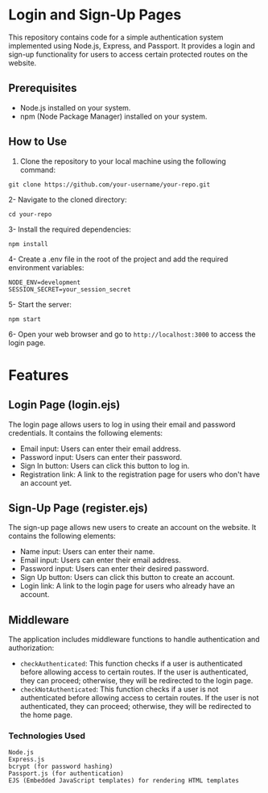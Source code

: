 
# Login and Sign-Up Pages

This repository contains code for a simple authentication system implemented using Node.js, Express, and Passport. It provides a login and sign-up functionality for users to access certain protected routes on the website.

## Prerequisites

- Node.js installed on your system.
- npm (Node Package Manager) installed on your system.

## How to Use

1. Clone the repository to your local machine using the following command:

```
git clone https://github.com/your-username/your-repo.git
```
2- Navigate to the cloned directory:

```
cd your-repo
```
3- Install the required dependencies:
```
npm install
```
4- Create a .env file in the root of the project and add the required environment variables:
```
NODE_ENV=development
SESSION_SECRET=your_session_secret
```
5- Start the server:

```
npm start
```
6- Open your web browser and go to ``` http://localhost:3000 ``` to access the login page.

# Features

## Login Page (login.ejs)

The login page allows users to log in using their email and password credentials. It contains the following elements:

- Email input: Users can enter their email address.
- Password input: Users can enter their password.
- Sign In button: Users can click this button to log in.
- Registration link: A link to the registration page for users who don't have an account yet.

## Sign-Up Page (register.ejs)

The sign-up page allows new users to create an account on the website. It contains the following elements:

- Name input: Users can enter their name.
- Email input: Users can enter their email address.
- Password input: Users can enter their desired password.
- Sign Up button: Users can click this button to create an account.
- Login link: A link to the login page for users who already have an account.

## Middleware

The application includes middleware functions to handle authentication and authorization:

- `checkAuthenticated`: This function checks if a user is authenticated before allowing access to certain routes. If the user is authenticated, they can proceed; otherwise, they will be redirected to the login page.
- `checkNotAuthenticated`: This function checks if a user is not authenticated before allowing access to certain routes. If the user is not authenticated, they can proceed; otherwise, they will be redirected to the home page.
 
### Technologies Used

    Node.js
    Express.js
    bcrypt (for password hashing)
    Passport.js (for authentication)
    EJS (Embedded JavaScript templates) for rendering HTML templates
